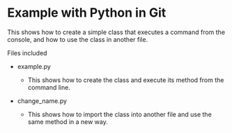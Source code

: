 # Example with Python in Git

This shows how to create a simple class that executes a command from the console, and how to use the class in another file.

Files included
- example.py
    - This shows how to create the class and execute its method from the command line.

- change_name.py
    - This shows how to import the class into another file and use the same method in a new way.